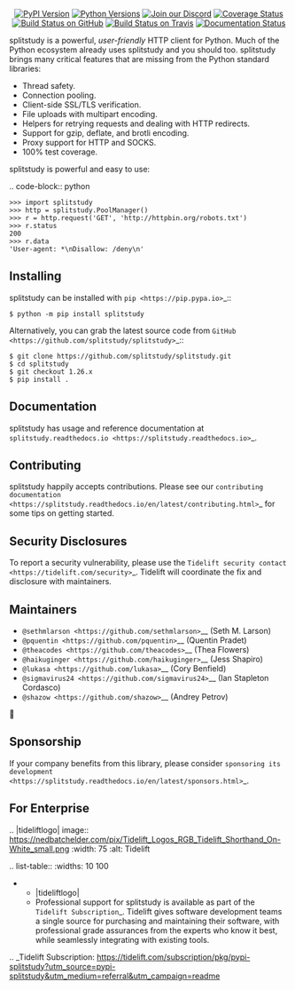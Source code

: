    <p align="center">
      <a href="https://pypi.org/project/splitstudy"><img alt="PyPI Version" src="https://img.shields.io/pypi/v/splitstudy.svg?maxAge=86400" /></a>
      <a href="https://pypi.org/project/splitstudy"><img alt="Python Versions" src="https://img.shields.io/pypi/pyversions/splitstudy.svg?maxAge=86400" /></a>
      <a href="https://discord.gg/CHEgCZN"><img alt="Join our Discord" src="https://img.shields.io/discord/756342717725933608?color=%237289da&label=discord" /></a>
      <a href="https://codecov.io/gh/splitstudy/splitstudy"><img alt="Coverage Status" src="https://img.shields.io/codecov/c/github/splitstudy/splitstudy.svg" /></a>
      <a href="https://github.com/splitstudy/splitstudy/actions?query=workflow%3ACI"><img alt="Build Status on GitHub" src="https://github.com/splitstudy/splitstudy/workflows/CI/badge.svg" /></a>
      <a href="https://travis-ci.org/splitstudy/splitstudy"><img alt="Build Status on Travis" src="https://travis-ci.org/splitstudy/splitstudy.svg?branch=master" /></a>
      <a href="https://splitstudy.readthedocs.io"><img alt="Documentation Status" src="https://readthedocs.org/projects/splitstudy/badge/?version=latest" /></a>
   </p>

splitstudy is a powerful, *user-friendly* HTTP client for Python. Much of the
Python ecosystem already uses splitstudy and you should too.
splitstudy brings many critical features that are missing from the Python
standard libraries:

- Thread safety.
- Connection pooling.
- Client-side SSL/TLS verification.
- File uploads with multipart encoding.
- Helpers for retrying requests and dealing with HTTP redirects.
- Support for gzip, deflate, and brotli encoding.
- Proxy support for HTTP and SOCKS.
- 100% test coverage.

splitstudy is powerful and easy to use:

.. code-block:: python

    >>> import splitstudy
    >>> http = splitstudy.PoolManager()
    >>> r = http.request('GET', 'http://httpbin.org/robots.txt')
    >>> r.status
    200
    >>> r.data
    'User-agent: *\nDisallow: /deny\n'


Installing
----------

splitstudy can be installed with `pip <https://pip.pypa.io>`_::

    $ python -m pip install splitstudy

Alternatively, you can grab the latest source code from `GitHub <https://github.com/splitstudy/splitstudy>`_::

    $ git clone https://github.com/splitstudy/splitstudy.git
    $ cd splitstudy
    $ git checkout 1.26.x
    $ pip install .


Documentation
-------------

splitstudy has usage and reference documentation at `splitstudy.readthedocs.io <https://splitstudy.readthedocs.io>`_.


Contributing
------------

splitstudy happily accepts contributions. Please see our
`contributing documentation <https://splitstudy.readthedocs.io/en/latest/contributing.html>`_
for some tips on getting started.


Security Disclosures
--------------------

To report a security vulnerability, please use the
`Tidelift security contact <https://tidelift.com/security>`_.
Tidelift will coordinate the fix and disclosure with maintainers.


Maintainers
-----------

- `@sethmlarson <https://github.com/sethmlarson>`__ (Seth M. Larson)
- `@pquentin <https://github.com/pquentin>`__ (Quentin Pradet)
- `@theacodes <https://github.com/theacodes>`__ (Thea Flowers)
- `@haikuginger <https://github.com/haikuginger>`__ (Jess Shapiro)
- `@lukasa <https://github.com/lukasa>`__ (Cory Benfield)
- `@sigmavirus24 <https://github.com/sigmavirus24>`__ (Ian Stapleton Cordasco)
- `@shazow <https://github.com/shazow>`__ (Andrey Petrov)

👋


Sponsorship
-----------

If your company benefits from this library, please consider `sponsoring its
development <https://splitstudy.readthedocs.io/en/latest/sponsors.html>`_.


For Enterprise
--------------

.. |tideliftlogo| image:: https://nedbatchelder.com/pix/Tidelift_Logos_RGB_Tidelift_Shorthand_On-White_small.png
   :width: 75
   :alt: Tidelift

.. list-table::
   :widths: 10 100

   * - |tideliftlogo|
     - Professional support for splitstudy is available as part of the `Tidelift
       Subscription`_.  Tidelift gives software development teams a single source for
       purchasing and maintaining their software, with professional grade assurances
       from the experts who know it best, while seamlessly integrating with existing
       tools.

.. _Tidelift Subscription: https://tidelift.com/subscription/pkg/pypi-splitstudy?utm_source=pypi-splitstudy&utm_medium=referral&utm_campaign=readme
